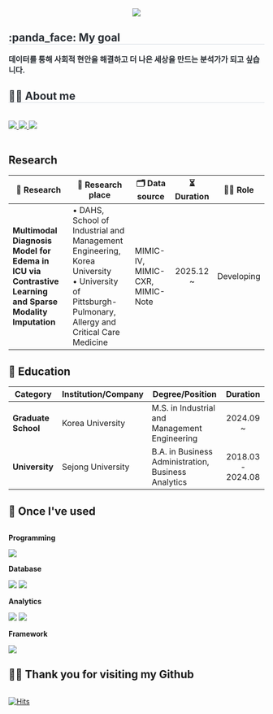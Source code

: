 <div align= "center">
    <img src="https://capsule-render.vercel.app/api?type=waving&color=61ad52&height=180&text=Gangmin's%20Github&animation=fadeIn&fontColor=000000&fontSize=70" />
    </div>
    <div style="text-align: left;"> 
    <h2 style="border-bottom: 1px solid #d8dee4; color: #282d33;"> :panda_face: My goal </h2>  
    <div style="font-weight: 700; font-size: 15px; text-align: left; color: #282d33;"> 데이터를 통해 사회적 현안을 해결하고 더 나은 세상을 만드는 분석가가 되고 싶습니다. </div> 
    </div>
    <div style="text-align: left;">
    <h2 style="border-bottom: 1px solid #d8dee4; color: #282d33;"> 🧑‍💻 About me </h2> <br> 
    <div style="text-align: left;">
         <a href=https://www.notion.so/gangmin/Portfolio-7ae033bfce3d41eeae6b625b2d0432f5?pvs=4> <img src="https://img.shields.io/badge/Notion-000000?style=for-the-badge&logo=Notion&logoColor=white&link=https://www.notion.so/gangmin/Portfolio-7ae033bfce3d41eeae6b625b2d0432f5?pvs=4"> </a>
         <a href=https://blog.naver.com/kanovatio> <img src="https://img.shields.io/badge/Naver-03C75A?style=for-the-badge&logo=Naver&logoColor=white&link=https://blog.naver.com/kanovatio"> </a>
         <a href=https://public.tableau.com/app/profile/kanovatio/vizzes> <img src="https://img.shields.io/badge/Tableau Public-E97627?style=for-the-badge&logo=Tableau&logoColor=white&link=https://public.tableau.com/app/profile/kanovatio/vizzes"> </a>
          </div>  <br> 
    <div style="text-align: left;">  </div> 
    </div>

## Research
| 🧪 **Research**  | 🏫 **Research place** | 🗂️ **Data source** | ⏳ **Duration** | 👨‍💻 **Role** |
|----------------|-----------------------|--------------------|:---------------:|:-------------:|
| **Multimodal Diagnosis Model for Edema in ICU via Contrastive Learning and Sparse Modality Imputation** | • DAHS, School of Industrial and Management Engineering, Korea University<br>• University of Pittsburgh-Pulmonary, Allergy and Critical Care Medicine | MIMIC-IV, MIMIC-CXR, MIMIC-Note | 2025.12 ~ | Developing |

## 🏫 Education
| **Category**    | **Institution/Company**                   | **Degree/Position**                | **Duration**        |
|-----------------|-------------------------------------------|------------------------------------|:-----------------:|
| **Graduate School** | Korea University | M.S. in Industrial and Management Engineering | 2024.09 ~     |
| **University** | Sejong University | B.A. in Business Administration, Business Analytics | 2018.03 - 2024.08     |
    
## 🔨 Once I've used
<div style="display:flex; flex-direction:column; align-items:flex-start;">
    <!-- Programming -->
    <p><strong>Programming</strong></p>
    <div>
        <img src="https://img.shields.io/badge/Python-3776AB?style=for-the-badge&logo=Python&logoColor=white">
    </div>
    <!-- Database -->
    <p><strong>Database</strong></p>
    <div>
        <img src="https://img.shields.io/badge/PostgreSQL-316192?style=for-the-badge&logo=postgresql&logoColor=white">
        <img src="https://img.shields.io/badge/MySQL-005C84?style=for-the-badge&logo=mysql&logoColor=white">
    </div>
    <!-- Analytics -->
    <p><strong>Analytics</strong></p>
    <div>
        <img src="https://img.shields.io/badge/Tableau-E97627?style=for-the-badge&logo=Tableau&logoColor=white">
        <img src="https://img.shields.io/badge/QGIS-589632?style=for-the-badge&logo=QGIS&logoColor=white">
    </div>
    <!-- Framework -->
    <p><strong>Framework</strong></p>
    <div>
        <img src="https://img.shields.io/badge/Pytorch-EE4C2C?style=for-the-badge&logo=pytorch&logoColor=white">
    </div>
    
## 🧑‍🎨 Thank you for visiting my Github
[![Hits](https://hits.seeyoufarm.com/api/count/incr/badge.svg?url=https%3A%2F%2Fgithub.com%2Flastdancewithyou&count_bg=%23000000&title_bg=%23000000&icon=github.svg&icon_color=%23E7E7E7&title=Github&edge_flat=false)](https://hits.seeyoufarm.com)

</div><br>
</div>
